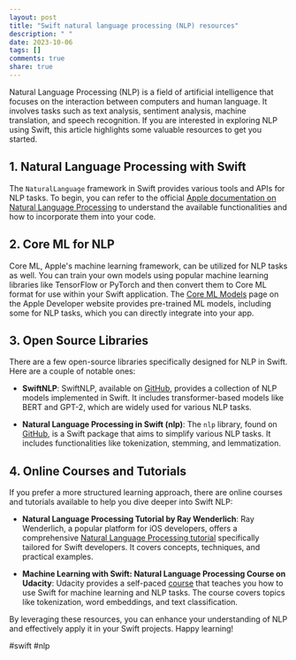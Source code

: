 ```yaml
---
layout: post
title: "Swift natural language processing (NLP) resources"
description: " "
date: 2023-10-06
tags: []
comments: true
share: true
---
```


Natural Language Processing (NLP) is a field of artificial intelligence that focuses on the interaction between computers and human language. It involves tasks such as text analysis, sentiment analysis, machine translation, and speech recognition. If you are interested in exploring NLP using Swift, this article highlights some valuable resources to get you started.

## 1. Natural Language Processing with Swift

The `NaturalLanguage` framework in Swift provides various tools and APIs for NLP tasks. To begin, you can refer to the official [Apple documentation on Natural Language Processing](https://developer.apple.com/documentation/naturallanguage) to understand the available functionalities and how to incorporate them into your code.

## 2. Core ML for NLP

Core ML, Apple's machine learning framework, can be utilized for NLP tasks as well. You can train your own models using popular machine learning libraries like TensorFlow or PyTorch and then convert them to Core ML format for use within your Swift application. The [Core ML Models](https://developer.apple.com/machine-learning/models/) page on the Apple Developer website provides pre-trained ML models, including some for NLP tasks, which you can directly integrate into your app.

## 3. Open Source Libraries

There are a few open-source libraries specifically designed for NLP in Swift. Here are a couple of notable ones:

- **SwiftNLP**: SwiftNLP, available on [GitHub](https://github.com/tensorflow/swift-models/tree/master/NLP), provides a collection of NLP models implemented in Swift. It includes transformer-based models like BERT and GPT-2, which are widely used for various NLP tasks.

- **Natural Language Processing in Swift (nlp)**: The `nlp` library, found on [GitHub](https://github.com/jdivock/nlp), is a Swift package that aims to simplify various NLP tasks. It includes functionalities like tokenization, stemming, and lemmatization.

## 4. Online Courses and Tutorials

If you prefer a more structured learning approach, there are online courses and tutorials available to help you dive deeper into Swift NLP:

- **Natural Language Processing Tutorial by Ray Wenderlich**: Ray Wenderlich, a popular platform for iOS developers, offers a comprehensive [Natural Language Processing tutorial](https://www.raywenderlich.com/9006079-natural-language-processing-tutorial-for-swift) specifically tailored for Swift developers. It covers concepts, techniques, and practical examples.

- **Machine Learning with Swift: Natural Language Processing Course on Udacity**: Udacity provides a self-paced [course](https://www.udacity.com/course/machine-learning-with-swift--ud396) that teaches you how to use Swift for machine learning and NLP tasks. The course covers topics like tokenization, word embeddings, and text classification.

By leveraging these resources, you can enhance your understanding of NLP and effectively apply it in your Swift projects. Happy learning!

#swift #nlp